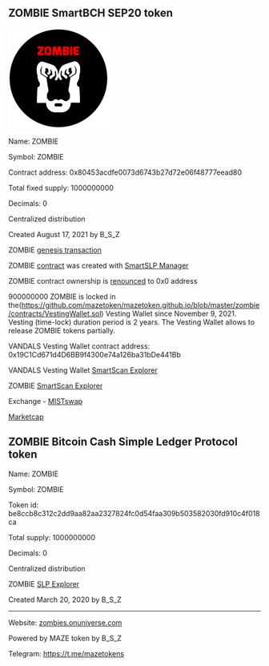 ## ZOMBIE SmartBCH SEP20 token

![ZOMBIE](img/zombie200.png)

Name: ZOMBIE

Symbol: ZOMBIE

Contract address: 0x80453acdfe0073d6743b27d72e06f48777eead80

Total fixed supply: 1000000000

Decimals: 0

Centralized distribution

Created August 17, 2021 by B_S_Z

ZOMBIE [genesis transaction](https://www.smartscan.cash/transaction/0x5ecc9a7676c4991989a6350e461c1ce32de15679eda968ca078ed905b26084de)

ZOMBIE [contract](https://github.com/mazetoken/mazetoken.github.io/blob/master/zombie/contracts/SmartSLP_v1.sol) was created with [SmartSLP Manager](https://smartbch.fountainhead.cash/smartslp/)

ZOMBIE contract ownership is [renounced](https://www.smartscan.cash/transaction/0x31d185d2a1136a3da6ab2352c1490315ffcc47fafea4abe2d503d5524188ff5d) to 0x0 address

900000000 ZOMBIE is locked in the(https://github.com/mazetoken/mazetoken.github.io/blob/master/zombie/contracts/VestingWallet.sol) Vesting Wallet since November 9, 2021. Vesting (time-lock) duration period is 2 years. The Vesting Wallet allows to release ZOMBIE tokens partially.

VANDALS Vesting Wallet contract address: 0x19C1Cd671d4D6BB9f4300e74a126ba31bDe441Bb

VANDALS Vesting Wallet [SmartScan Explorer](https://www.smartscan.cash/address/0x19C1Cd671d4D6BB9f4300e74a126ba31bDe441Bb)

ZOMBIE [SmartScan Explorer](https://www.smartscan.cash/address/0x80453acdfe0073d6743b27d72e06f48777eead80)

Exchange - [MISTswap](https://app.mistswap.fi/swap)

[Marketcap](https://www.marketcap.cash/token/ZOMBIE)


## ZOMBIE Bitcoin Cash Simple Ledger Protocol token

Name: ZOMBIE

Symbol: ZOMBIE

Token id: be8ccb8c312c2dd9aa82aa2327824fc0d54faa309b503582030fd910c4f018ca

Total supply: 1000000000

Decimals: 0

Centralized distribution

ZOMBIE [SLP Explorer](https://simpleledger.info/#token/be8ccb8c312c2dd9aa82aa2327824fc0d54faa309b503582030fd910c4f018ca)

Created March 20, 2020 by B_S_Z

----------------------------------------------------------------------------------------------

Website: [zombies.onuniverse.com](https://zombies.onuniverse.com)

Powered by MAZE token by B_S_Z

Telegram: https://t.me/mazetokens

